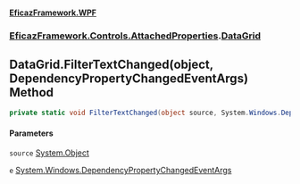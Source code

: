 #### [EficazFramework.WPF](EficazFrameworkWPF.md 'EficazFramework WPF')
### [EficazFramework.Controls.AttachedProperties](EficazFrameworkWPF.md#EficazFramework.Controls.AttachedProperties 'EficazFramework.Controls.AttachedProperties').[DataGrid](EficazFramework.Controls.AttachedProperties/DataGrid.md 'EficazFramework.Controls.AttachedProperties.DataGrid')

## DataGrid.FilterTextChanged(object, DependencyPropertyChangedEventArgs) Method

```csharp
private static void FilterTextChanged(object source, System.Windows.DependencyPropertyChangedEventArgs e);
```
#### Parameters

<a name='EficazFramework.Controls.AttachedProperties.DataGrid.FilterTextChanged(object,System.Windows.DependencyPropertyChangedEventArgs).source'></a>

`source` [System.Object](https://docs.microsoft.com/en-us/dotnet/api/System.Object 'System.Object')

<a name='EficazFramework.Controls.AttachedProperties.DataGrid.FilterTextChanged(object,System.Windows.DependencyPropertyChangedEventArgs).e'></a>

`e` [System.Windows.DependencyPropertyChangedEventArgs](https://docs.microsoft.com/en-us/dotnet/api/System.Windows.DependencyPropertyChangedEventArgs 'System.Windows.DependencyPropertyChangedEventArgs')